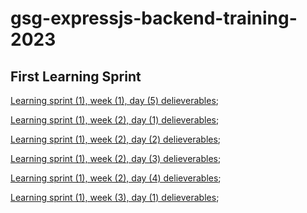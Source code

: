 # gsg-expressjs-backend-training-2023

## First Learning Sprint

[Learning sprint (1), week (1), day (5) delieverables](https://github.com/orjwan-alrajaby/gsg-expressjs-backend-training-2023/blob/main/learning-sprint-1/week1-day5-task/task.md); 

[Learning sprint (1), week (2), day (1) delieverables](https://github.com/orjwan-alrajaby/gsg-expressjs-backend-training-2023/blob/main/learning-sprint-1/week2-day1-tasks/tasks.md); 

[Learning sprint (1), week (2), day (2) delieverables](https://github.com/orjwan-alrajaby/gsg-expressjs-backend-training-2023/blob/main/learning-sprint-1/week2-day2-tasks/tasks.md); 

[Learning sprint (1), week (2), day (3) delieverables](https://github.com/orjwan-alrajaby/gsg-expressjs-backend-training-2023/blob/main/learning-sprint-1/week2-day3-tasks/tasks.md); 

[Learning sprint (1), week (2), day (4) delieverables](https://github.com/orjwan-alrajaby/gsg-expressjs-backend-training-2023/blob/main/learning-sprint-1/week2-day4-tasks/tasks.md);

[Learning sprint (1), week (3), day (1) delieverables](https://github.com/orjwan-alrajaby/gsg-expressjs-backend-training-2023/blob/main/learning-sprint-1/week3-day1-tasks/tasks.md);